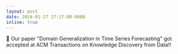 ```yaml
---
layout: post
date: 2024-01-17 17:17:00-0400
inline: true
---
```


:tada: Our paper "Domain Generalization in Time Series Forecasting" got accepted at ACM Transactions on Knowledge Discovery from Data!!